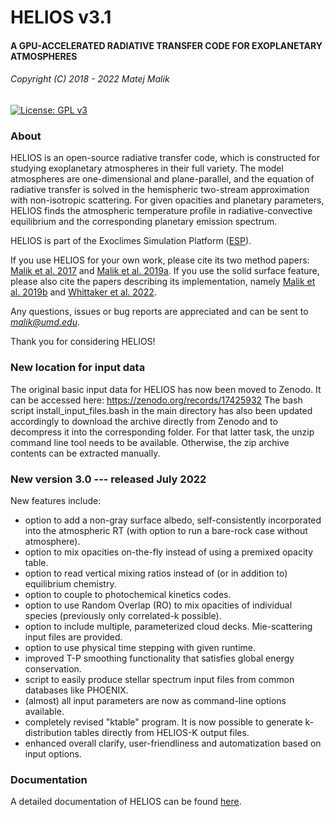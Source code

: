 # HELIOS v3.1 #

#### A GPU-ACCELERATED RADIATIVE TRANSFER CODE FOR EXOPLANETARY ATMOSPHERES ####

###### Copyright (C) 2018 - 2022 Matej Malik ######

[![License: GPL v3](https://img.shields.io/badge/License-GPLv3-blue.svg)](https://www.gnu.org/licenses/gpl-3.0)

### About ###

HELIOS is an open-source radiative transfer code, which is constructed for studying exoplanetary atmospheres in their full variety. The model atmospheres are one-dimensional and plane-parallel, and the equation of radiative transfer is solved in the hemispheric two-stream approximation with non-isotropic scattering. For given opacities and planetary parameters, HELIOS finds the atmospheric temperature profile in radiative-convective equilibrium and the corresponding planetary emission spectrum.

HELIOS is part of the Exoclimes Simulation Platform ([ESP](http://www.exoclime.org)).

If you use HELIOS for your own work, please cite its two method papers: [Malik et al. 2017](http://ui.adsabs.harvard.edu/abs/2017AJ....153...56M) and [Malik et al. 2019a](https://ui.adsabs.harvard.edu/abs/2019AJ....157..170M). If you use the solid surface feature, please also cite the papers describing its implementation, namely [Malik et al. 2019b](https://ui.adsabs.harvard.edu/abs/2019ApJ...886..142M) and [Whittaker et al. 2022](https://arxiv.org/abs/2207.08889).

Any questions, issues or bug reports are appreciated and can be sent to *malik@umd.edu*.

Thank you for considering HELIOS!

### New location for input data ###

The original basic input data for HELIOS has now been moved to Zenodo. It can be accessed here:
https://zenodo.org/records/17425932
The bash script install_input_files.bash in the main directory has also been updated accordingly to download the archive directly from Zenodo and to decompress it into the corresponding folder. For that latter task, the unzip command line tool needs to be available. Otherwise, the zip archive contents can be extracted manually.

### New version 3.0 --- released July 2022 ###

New features include:

- option to add a non-gray surface albedo, self-consistently incorporated into the atmospheric RT (with option to run a bare-rock case without atmosphere).
- option to mix opacities on-the-fly instead of using a premixed opacity table.
- option to read vertical mixing ratios instead of (or in addition to) equilibrium chemistry.
- option to couple to photochemical kinetics codes.
- option to use Random Overlap (RO) to mix opacities of individual species (previously only correlated-k possible).
- option to include multiple, parameterized cloud decks. Mie-scattering input files are provided.
- option to use physical time stepping with given runtime.
- improved T-P smoothing functionality that satisfies global energy conservation.
- script to easily produce stellar spectrum input files from common databases like PHOENIX.
- (almost) all input parameters are now as command-line options available.
- completely revised "ktable" program. It is now possible to generate k-distribution tables directly from HELIOS-K output files.
- enhanced overall clarify, user-friendliness and automatization based on input options.

### Documentation ###

A detailed documentation of HELIOS can be found [here](https://heliosexo.readthedocs.io/).


